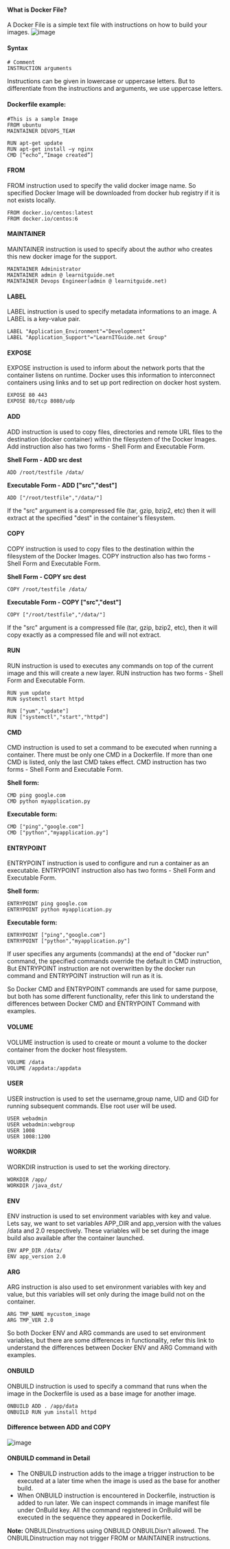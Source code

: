 #### What is Docker File?
A Docker File is a simple text file with instructions on how to build your images.
![image](https://github.com/mahendran-indiabees/MyScripts/assets/96326288/e40643cb-cfac-466d-b76c-a001aafe2fdc)

#### Syntax
```
# Comment
INSTRUCTION arguments
```
Instructions can be given in lowercase or uppercase letters. But to differentiate from the instructions and arguments, we use uppercase letters.


#### Dockerfile example:
```
#This is a sample Image 
FROM ubuntu 
MAINTAINER DEVOPS_TEAM 

RUN apt-get update 
RUN apt-get install –y nginx 
CMD [“echo”,”Image created”] 
```

#### FROM
FROM instruction used to specify the valid docker image name. So specified Docker Image will be downloaded from docker hub registry if it is not exists locally.

```
FROM docker.io/centos:latest
FROM docker.io/centos:6
```

#### MAINTAINER
MAINTAINER instruction is used to specify about the author who creates this new docker image for the support.

```
MAINTAINER Administrator
MAINTAINER admin @ learnitguide.net
MAINTAINER Devops Engineer(admin @ learnitguide.net)
```
#### LABEL
LABEL instruction is used to specify metadata informations to an image. A LABEL is a key-value  pair.

```
LABEL "Application_Environment"="Development"
LABEL "Application_Support"="LearnITGuide.net Group"
```

#### EXPOSE
EXPOSE instruction is used to inform about the network ports that the container listens on runtime. Docker uses this information to interconnect containers using links and to set up port redirection on docker host system.

```
EXPOSE 80 443
EXPOSE 80/tcp 8080/udp
```
#### ADD
ADD instruction is used to copy files, directories and remote URL files to the destination (docker container) within the filesystem of the Docker Images. Add instruction also has two forms - Shell Form and Executable Form.

**Shell Form - ADD src dest**
```
ADD /root/testfile /data/
```
**Executable Form - ADD ["src","dest"]**
```
ADD ["/root/testfile","/data/"]
```
If the "src" argument is a compressed file (tar, gzip, bzip2, etc) then it will extract at the specified "dest" in the container's filesystem.

#### COPY
COPY instruction is used to copy files to the destination within the filesystem of the Docker Images. COPY instruction also has two forms - Shell Form and Executable Form.

**Shell Form - COPY src dest**
```
COPY /root/testfile /data/
```
**Executable Form - COPY ["src","dest"]**
```
COPY ["/root/testfile","/data/"]
```
If the "src" argument is a compressed file (tar, gzip, bzip2, etc), then it will copy exactly as a compressed file and will not extract.

#### RUN
RUN instruction is used to executes any commands on top of the current image and this will create a new layer. RUN instruction has two forms - Shell Form and Executable Form.

```
RUN yum update
RUN systemctl start httpd

RUN ["yum","update"]
RUN ["systemctl","start","httpd"]
```
#### CMD
CMD instruction is used to set a command to be executed when running a container. There must be only one CMD in a Dockerfile. If more than one CMD is listed, only the last CMD takes effect.
CMD instruction has two forms - Shell Form and Executable Form.

**Shell form:**
```
CMD ping google.com
CMD python myapplication.py
```

**Executable form:**
```
CMD ["ping","google.com"]
CMD ["python","myapplication.py"]
```

#### ENTRYPOINT
ENTRYPOINT instruction is used to configure and run a container as an executable. ENTRYPOINT instruction also has two forms - Shell Form and Executable Form.

**Shell form:**
```
ENTRYPOINT ping google.com
ENTRYPOINT python myapplication.py
```
**Executable form:**
```
ENTRYPOINT ["ping","google.com"]
ENTRYPOINT ["python","myapplication.py"]
```

If user specifies any arguments (commands) at the end of "docker run" command, the specified commands override the default in CMD instruction, But ENTRYPOINT instruction are not overwritten by the docker run command and ENTRYPOINT instruction will run as it is.

So Docker CMD and ENTRYPOINT commands are used for same purpose, but both has some different functionality, refer this link to understand the differences between Docker CMD and ENTRYPOINT Command with examples.

#### VOLUME
VOLUME instruction is used to create or mount a volume to the docker container from the docker host filesystem.

```
VOLUME /data
VOLUME /appdata:/appdata
```
#### USER
USER instruction is used to set the username,group name, UID and GID for running subsequent commands. Else root user will be used.

```
USER webadmin
USER webadmin:webgroup
USER 1008
USER 1008:1200
```
#### WORKDIR
WORKDIR instruction is used to set the working directory.

```
WORKDIR /app/
WORKDIR /java_dst/
```

#### ENV
ENV instruction is used to set environment variables with key and value. Lets say, we want to set variables APP_DIR and app_version with the values /data and 2.0 respectively. These variables will be set during the image build also available after the container launched.

```
ENV APP_DIR /data/
ENV app_version 2.0
```

#### ARG
ARG instruction is also used to set environment variables with key and value, but this variables will set only during the image build not on the container.

```
ARG TMP_NAME mycustom_image
ARG TMP_VER 2.0
```
So both Docker ENV and ARG commands are used to set environment variables, but there are some differences in functionality, refer this link to understand the differences between Docker ENV and ARG Command with examples.

#### ONBUILD
ONBUILD instruction is used to specify a command that runs when the image in the Dockerfile is used as a base image for another image.

```
ONBUILD ADD . /app/data
ONBUILD RUN yum install httpd
```
#### Difference between ADD and COPY
![image](https://github.com/mahendran-indiabees/MyScripts/assets/96326288/df7245b7-ab27-4dbb-bdb7-f159b695c457)

#### ONBUILD command in Detail
* The ONBUILD instruction adds to the image a trigger instruction to be executed at a later time when the image is used as the base for another build.
* When ONBUILD instruction is encountered in Dockerfile, instruction is added to run later. We can inspect commands in image manifest file under OnBuild key. All the command registered in OnBuild will be executed in the sequence they appeared in Dockerfile.

**Note:** ONBUILDinstructions using ONBUILD ONBUILDisn’t allowed. The ONBUILDinstruction may not trigger FROM or MAINTAINER instructions.
  
  

